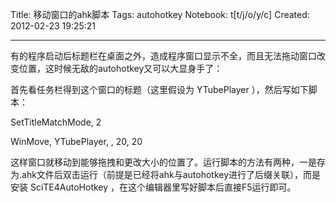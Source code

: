 Title: 移动窗口的ahk脚本
Tags: autohotkey
Notebook: t[t/j/o/y/c]
Created: 2012-02-23 19:25:21

------

有的程序启动后标题栏在桌面之外，造成程序窗口显示不全，而且无法拖动窗口改变位置，这时候无敌的autohotkey又可以大显身手了：

首先看任务栏得到这个窗口的标题（这里假设为 YTubePlayer ），然后写如下脚本：
 
 SetTitleMatchMode, 2 

 WinMove, YTubePlayer, , 20, 20 
 
这样窗口就移动到能够拖拽和更改大小的位置了。运行脚本的方法有两种，一是存为.ahk文件后双击运行（前提是已经将ahk与autohotkey进行了后缀关联），而是安装 SciTE4AutoHotkey ，在这个编辑器里写好脚本后直接F5运行即可。